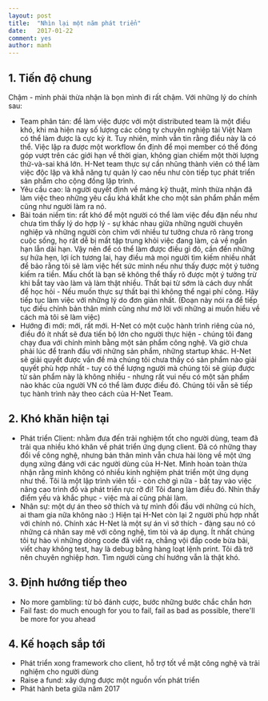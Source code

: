 ```yaml
---
layout: post
title:  "Nhìn lại một năm phát triển"
date:   2017-01-22
comment: yes 
author: manh
---   
```

## 1. Tiến độ chung
Chậm - mình phải thừa nhận là bọn mình đi rất chậm.  Với những lý do chính sau:

- Team phân tán: để làm việc được với một distributed team là một điều khó, khi mà hiện nay   số lượng các công ty chuyên nghiệp tài Việt Nam có thể làm được là cực kỳ ít. Tuy nhiên, mình vẫn tin rằng  điều này là có thể.   Việc  lập ra được một workflow ổn định để mọi member có thể đóng góp vượt trên các giới hạn về thời gian, không gian  chiếm một thời lượng thử-và-sai khá lớn. H-Net team thực sự cần nhũng thành viên có thể làm việc độc lập và khẳ năng tự quản lý cao nếu như còn tiếp tục phát triển sản phẩm cho cộng đồng lập trình.
- Yêu cầu cao: là người quyết định về mảng kỹ thuật, mình thừa nhận đã làm việc theo những yêu cầu khá khắt khe cho một sản phẩm phần mềm cũng như người làm ra nó.
- Bài toán niềm tin: rất khó để một người có thể làm việc đều đặn nếu như chưa tìm thấy lý do hợp lý - sự khác nhau giữa những người chuyên nghiệp và những người  còn chìm với nhiều tư tưởng  chưa rõ ràng trong cuộc sống, họ rất dễ bị mất tập trung khỏi việc đang làm, cả về ngắn hạn lẫn dài hạn. Vậy nên để có thể làm được điều gì đó, cần đến những sự hứa hẹn, lợi ích tương lai, hay điều mà mọi người tìm kiếm nhiều nhất để bảo rằng tôi sẽ làm việc hết sức mình nếu như thấy được một ý tưởng kiếm ra tiền. Mấu chốt là bạn sẽ không thể thấy rõ được một ý tưởng trừ khi bắt tay vào làm và làm thật nhiều. Thất bại từ sớm là cách duy nhất để học hỏi -  Nếu muốn thực sự thất bại thì không thể ngại phí công. Hãy tiếp tục  làm việc với những lý do đơn giản nhất. (Đoạn này nói ra để tiếp tục điều chỉnh bản thân mình cũng như mở lời với những ai muốn hiểu về cách mà tôi sẽ làm việc)
- Hướng đi mới: mới, rất mới.  H-Net có một cuộc hành trình riêng của nó, điều đó ít nhất sẽ đưa tiến bộ lớn cho người thực hiện - chúng tôi đang chạy đua với chính mình bằng một sản phẩm công nghệ. Và giờ chưa phải lúc để tranh đấu với những sản phẩm, những startup khác. H-Net sẽ giải quyết được vấn đề mà chúng tôi chưa thấy có sản phẩm nào  giải quyết phù hợp nhất - tuy có thể lượng người mà chúng tôi sẽ giúp được từ sản phẩm này là không nhiều - nhưng rất vui nếu có một sản phẩm nào khác của người VN có thể làm được điều đó. Chúng tôi vẫn sẽ tiếp tục hành trình này theo cách của H-Net Team.

## 2. Khó khăn hiện tại

- Phát triển Client: nhằm đưa đến trải nghiệm tốt cho người dùng, team đã trải qua nhiều  khó khăn về phát triển ứng dụng client. Đã có những thay đổi về công nghệ, nhưng bản thân mình vẫn chưa hài lòng về một ứng dụng xứng đáng với các người dùng của H-Net. Mình hoàn toàn thừa nhận rằng  mình không có nhiều kinh nghiệm phát triển một ứng dụng như thế. Tôi là một lập trình viên tồi - còn chờ gì nữa - bắt tay vào việc nâng cao trình đồ và phát triển  rực rỡ đi! Tôi đang làm điều đó. Nhìn thấy điểm yếu và khắc phục - việc mà ai cũng phải làm.
- Nhân sự: một dự án theo sở thích và tự mình đối đầu với những cú hích, ai tham gia nữa không nào :) Hiện tại H-Net còn lại 2 người phù hợp nhất với chính nó. Chính xác H-Net là một sự án vì sở thích - đàng sau nó có những cá nhân say mê với công nghệ, tìm tòi và áp dụng. Ít nhất chúng tôi tự hào  vì những dòng code đã viết ra, chẳng vội đắp code bừa bãi, viết chay không test, hay là debug bằng hàng loạt lệnh print. Tôi đã  trở nên chuyên  nghiệp hơn. Tìm người cùng chí hướng vẫn là thật khó.

## 3. Định hướng tiếp theo

- No more gambling: từ bỏ đánh cược, bước những bước chắc chắn hơn
- Fail fast: do much enough for you to fail, fail as bad as possible, there'll be more for you ahead

## 4. Kế hoạch sắp tới
- Phát triển xong framework cho client, hỗ trợ tốt về mặt công nghệ và trải nghiệm cho người dùng
- Raise a fund: xây dựng được một nguồn vốn phát triển
- Phát hành beta giữa năm 2017

